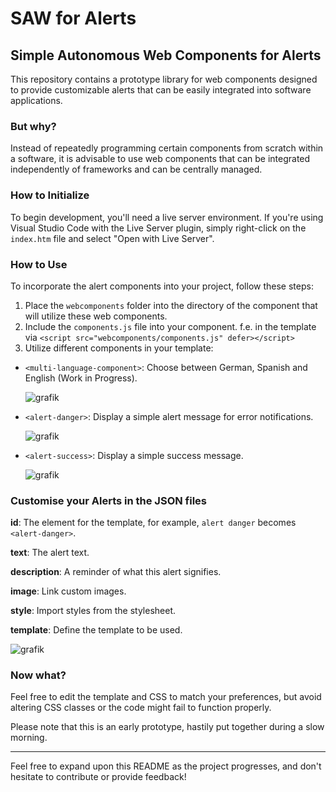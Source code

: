 # SAW for Alerts

## Simple Autonomous Web Components for Alerts

This repository contains a prototype library for web components designed to provide customizable alerts that can be easily integrated into software applications.


### But why?

Instead of repeatedly programming certain components from scratch within a software, it is advisable to use web components that can be integrated independently of frameworks and can be centrally managed.


### How to Initialize

To begin development, you'll need a live server environment. If you're using Visual Studio Code with the Live Server plugin, simply right-click on the `index.htm` file and select "Open with Live Server".


### How to Use

To incorporate the alert components into your project, follow these steps:

1. Place the `webcomponents` folder into the directory of the component that will utilize these web components.
2. Include the `components.js` file into your component.
   f.e. in the template via `<script src="webcomponents/components.js" defer></script>`
4. Utilize different components in your template:

- `<multi-language-component>`: Choose between German, Spanish and English (Work in Progress).
  
   ![grafik](https://github.com/cbauerdev/saw-for-alerts/assets/100590565/8673457c-e87c-4554-9a05-e31672e5ce75)

- `<alert-danger>`: Display a simple alert message for error notifications.
  
   ![grafik](https://github.com/cbauerdev/saw-for-alerts/assets/100590565/e6dfafbe-b4b6-4683-86b2-904e84718939)

- `<alert-success>`: Display a simple success message.
  
   ![grafik](https://github.com/cbauerdev/saw-for-alerts/assets/100590565/8aee379f-c2a3-469f-87c1-7c55b573a758)


### Customise your Alerts in the JSON files

**id**: The element for the template, for example, `alert danger` becomes `<alert-danger>`.

**text**: The alert text.

**description**: A reminder of what this alert signifies.

**image**: Link custom images.

**style**: Import styles from the stylesheet.

**template**: Define the template to be used.

![grafik](https://github.com/cbauerdev/saw-for-alerts/assets/100590565/95a60b69-e93c-48b0-b789-61ee72b6379c)


### Now what?

Feel free to edit the template and CSS to match your preferences, but avoid altering CSS classes or the code might fail to function properly.

Please note that this is an early prototype, hastily put together during a slow morning.

---

Feel free to expand upon this README as the project progresses, and don't hesitate to contribute or provide feedback!
